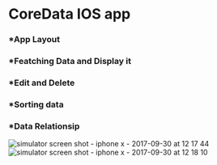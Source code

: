 # CoreData IOS app
###  *App Layout
### *Featching Data and Display it 
### *Edit and Delete
### *Sorting data
### *Data Relationsip 

![simulator screen shot - iphone x - 2017-09-30 at 12 17 44](https://user-images.githubusercontent.com/8770772/31044531-cd02ef14-a5d9-11e7-83d8-dfd8a6ecc671.png)
![simulator screen shot - iphone x - 2017-09-30 at 12 18 10](https://user-images.githubusercontent.com/8770772/31044532-cd052ed2-a5d9-11e7-8e2b-5c96a81b9e28.png)
